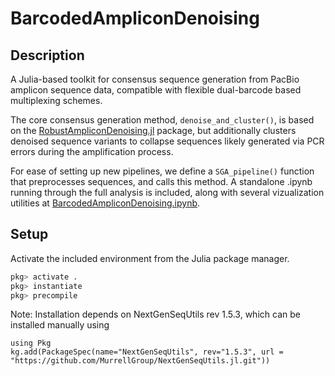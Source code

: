# BarcodedAmpliconDenoising

## Description

A Julia-based toolkit for consensus sequence generation from PacBio amplicon sequence data, compatible with flexible dual-barcode based multiplexing schemes. 

The core consensus generation method, `denoise_and_cluster()`, is based on the [RobustAmpliconDenoising.jl](https://github.com/MurrellGroup/RobustAmpliconDenoising.jl) package, but additionally clusters denoised sequence variants to collapse sequences likely generated via PCR errors during the amplification process. 

For ease of setting up new pipelines, we define a `SGA_pipeline()` function that preprocesses sequences, and calls this method. A standalone .ipynb running through the full analysis is included, along with several vizualization utilities at [BarcodedAmpliconDenoising.ipynb](notebooks/BarcodedAmpliconDenoising.ipynb).

## Setup

Activate the included environment from the Julia package manager. 

```julia
pkg> activate .
pkg> instantiate
pkg> precompile
```

Note: Installation depends on NextGenSeqUtils rev 1.5.3, which can be installed manually using

```juila
using Pkg
kg.add(PackageSpec(name="NextGenSeqUtils", rev="1.5.3", url = "https://github.com/MurrellGroup/NextGenSeqUtils.jl.git"))
```